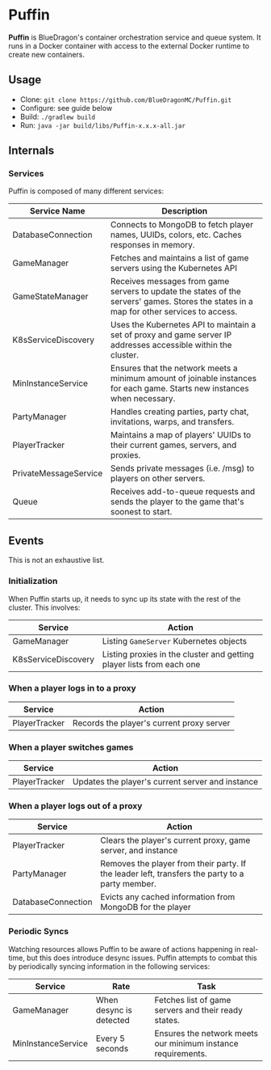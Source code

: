 # Puffin

**Puffin** is BlueDragon's container orchestration service and queue system.
It runs in a Docker container with access to the external Docker runtime to create new containers.

## Usage

- Clone: `git clone https://github.com/BlueDragonMC/Puffin.git`
- Configure: see guide below
- Build: `./gradlew build`
- Run: `java -jar build/libs/Puffin-x.x.x-all.jar`

## Internals

### Services

Puffin is composed of many different services:

| Service Name          | Description                                                                                                                              |
|-----------------------|------------------------------------------------------------------------------------------------------------------------------------------|
| DatabaseConnection    | Connects to MongoDB to fetch player names, UUIDs, colors, etc. Caches responses in memory.                                               |
| GameManager           | Fetches and maintains a list of game servers using the Kubernetes API                                                                    |
| GameStateManager      | Receives messages from game servers to update the states of the servers' games. Stores the states in a map for other services to access. |
| K8sServiceDiscovery   | Uses the Kubernetes API to maintain a set of proxy and game server IP addresses accessible within the cluster.                           |
| MinInstanceService    | Ensures that the network meets a minimum amount of joinable instances for each game. Starts new instances when necessary.                |
| PartyManager          | Handles creating parties, party chat, invitations, warps, and transfers.                                                                 |
| PlayerTracker         | Maintains a map of players' UUIDs to their current games, servers, and proxies.                                                          |
| PrivateMessageService | Sends private messages (i.e. /msg) to players on other servers.                                                                          |
| Queue                 | Receives add-to-queue requests and sends the player to the game that's soonest to start.                                                 |

## Events

This is not an exhaustive list.

### Initialization

When Puffin starts up, it needs to sync up its state with the rest of the cluster. This involves:

| Service             | Action                                                                |
|---------------------|-----------------------------------------------------------------------|
| GameManager         | Listing `GameServer` Kubernetes objects                               |
| K8sServiceDiscovery | Listing proxies in the cluster and getting player lists from each one |

### When a player logs in to a proxy

| Service       | Action                                    |
|---------------|-------------------------------------------|
| PlayerTracker | Records the player's current proxy server |

### When a player switches games

| Service       | Action                                           |
|---------------|--------------------------------------------------|
| PlayerTracker | Updates the player's current server and instance |

### When a player logs out of a proxy

| Service            | Action                                                                                          |
|--------------------|-------------------------------------------------------------------------------------------------|
| PlayerTracker      | Clears the player's current proxy, game server, and instance                                    |
| PartyManager       | Removes the player from their party. If the leader left, transfers the party to a party member. |
| DatabaseConnection | Evicts any cached information from MongoDB for the player                                       |

### Periodic Syncs

Watching resources allows Puffin to be aware of actions happening in real-time, but this does introduce desync issues.
Puffin attempts to combat this by periodically syncing information in the following services:

| Service            | Rate                    | Task                                                         |
|--------------------|-------------------------|--------------------------------------------------------------|
| GameManager        | When desync is detected | Fetches list of game servers and their ready states.         |
| MinInstanceService | Every 5 seconds         | Ensures the network meets our minimum instance requirements. |
